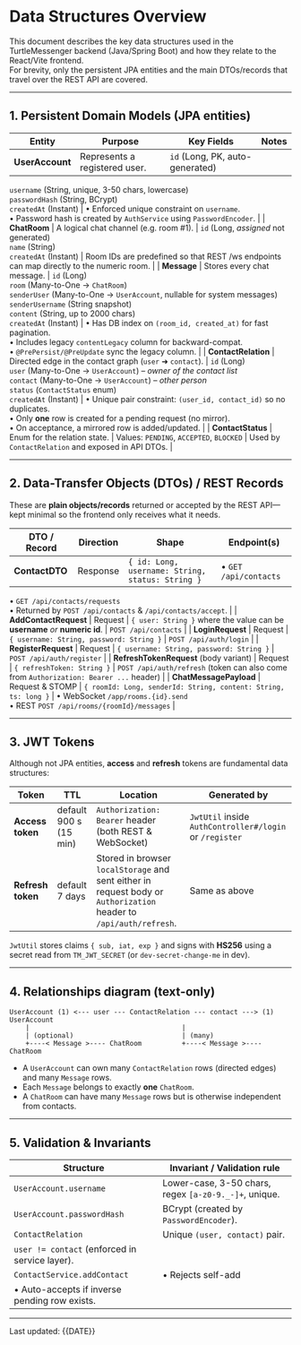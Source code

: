 # Data Structures Overview

This document describes the key data structures used in the TurtleMessenger backend (Java/Spring Boot) and how they relate to the React/Vite frontend.  
For brevity, only the persistent JPA entities and the main DTOs/records that travel over the REST API are covered.

---

## 1. Persistent Domain Models (JPA entities)

| Entity | Purpose | Key Fields | Notes |
|--------|---------|------------|-------|
| **UserAccount** | Represents a registered user. | `id` (Long, PK, auto-generated)  
`username` (String, unique, 3-50 chars, lowercase)  
`passwordHash` (String, BCrypt)  
`createdAt` (Instant) | • Enforced unique constraint on `username`.  
• Password hash is created by `AuthService` using `PasswordEncoder`. |
| **ChatRoom** | A logical chat channel (e.g. room #1). | `id` (Long, _assigned_ not generated)  
`name` (String)  
`createdAt` (Instant) | Room IDs are predefined so that REST /ws endpoints can map directly to the numeric room. |
| **Message** | Stores every chat message. | `id` (Long)  
`room` (Many-to-One → `ChatRoom`)  
`senderUser` (Many-to-One → `UserAccount`, nullable for system messages)  
`senderUsername` (String snapshot)  
`content` (String, up to 2000 chars)  
`createdAt` (Instant) | • Has DB index on `(room_id, created_at)` for fast pagination.  
• Includes legacy `contentLegacy` column for backward-compat.  
• `@PrePersist/@PreUpdate` sync the legacy column. |
| **ContactRelation** | Directed edge in the contact graph (`user` ➜ `contact`). | `id` (Long)  
`user` (Many-to-One → `UserAccount`) – _owner of the contact list_  
`contact` (Many-to-One → `UserAccount`) – _other person_  
`status` (`ContactStatus` enum)  
`createdAt` (Instant) | • Unique pair constraint: `(user_id, contact_id)` so no duplicates.  
• Only **one** row is created for a pending request (no mirror).  
• On acceptance, a mirrored row is added/updated. |
| **ContactStatus** | Enum for the relation state. | Values: `PENDING`, `ACCEPTED`, `BLOCKED` | Used by `ContactRelation` and exposed in API DTOs. |

---

## 2. Data-Transfer Objects (DTOs) / REST Records

These are **plain objects/records** returned or accepted by the REST API—kept minimal so the frontend only receives what it needs.

| DTO / Record | Direction | Shape | Endpoint(s) |
|--------------|-----------|-------|-------------|
| **ContactDTO** | Response | `{ id: Long, username: String, status: String }` | • `GET /api/contacts`  
• `GET /api/contacts/requests`  
• Returned by `POST /api/contacts` & `/api/contacts/accept`. |
| **AddContactRequest** | Request | `{ user: String }` where the value can be **username** _or_ **numeric id**. | `POST /api/contacts` |
| **LoginRequest** | Request | `{ username: String, password: String }` | `POST /api/auth/login` |
| **RegisterRequest** | Request | `{ username: String, password: String }` | `POST /api/auth/register` |
| **RefreshTokenRequest** (body variant) | Request | `{ refreshToken: String }` | `POST /api/auth/refresh` (token can also come from `Authorization: Bearer ...` header) |
| **ChatMessagePayload** | Request & STOMP | `{ roomId: Long, senderId: String, content: String, ts: long }` | • WebSocket `/app/rooms.{id}.send`  
• REST `POST /api/rooms/{roomId}/messages` |

---

## 3. JWT Tokens

Although not JPA entities, **access** and **refresh** tokens are fundamental data structures:

| Token | TTL | Location | Generated by |
|-------|-----|----------|--------------|
| **Access token** | default 900 s (15 min) | `Authorization: Bearer` header (both REST & WebSocket) | `JwtUtil` inside `AuthController#/login` or `/register` |
| **Refresh token** | default 7 days | Stored in browser `localStorage` and sent either in request body or `Authorization` header to `/api/auth/refresh`. | Same as above |

`JwtUtil` stores claims `{ sub, iat, exp }` and signs with **HS256** using a secret read from `TM_JWT_SECRET` (or `dev-secret-change-me` in dev).

---

## 4. Relationships diagram (text-only)

```text
UserAccount (1) <--- user --- ContactRelation --- contact ---> (1) UserAccount
    |                                      |
    | (optional)                           | (many)
    +----< Message >---- ChatRoom          +----< Message >---- ChatRoom
```

- A `UserAccount` can own many `ContactRelation` rows (directed edges) and many `Message` rows.
- Each `Message` belongs to exactly **one** `ChatRoom`.
- A `ChatRoom` can have many `Message` rows but is otherwise independent from contacts.

---

## 5. Validation & Invariants

| Structure | Invariant / Validation rule |
|-----------|-----------------------------|
| `UserAccount.username` | Lower-case, 3-50 chars, regex `[a-z0-9._-]+`, unique. |
| `UserAccount.passwordHash` | BCrypt (created by `PasswordEncoder`). |
| `ContactRelation` | Unique `(user, contact)` pair.  
`user != contact` (enforced in service layer). |
| `ContactService.addContact` | • Rejects self-add  
• Auto-accepts if inverse pending row exists. |

---

Last updated: {{DATE}}
